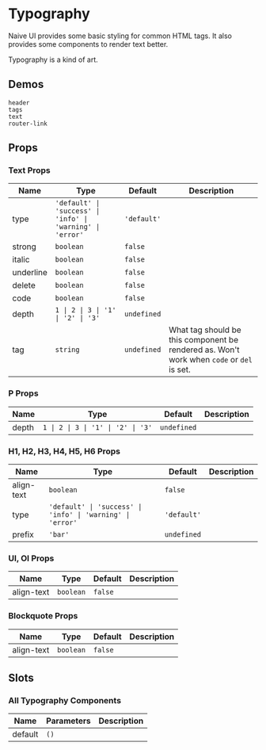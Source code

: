# Typography

Naive UI provides some basic styling for common HTML tags. It also provides some components to render text better.

Typography is a kind of art.

## Demos

```demo
header
tags
text
router-link
```

## Props

### Text Props

| Name | Type | Default | Description |
| --- | --- | --- | --- |
| type | `'default' \| 'success' \| 'info' \| 'warning' \| 'error'` | `'default'` |  |
| strong | `boolean` | `false` |  |
| italic | `boolean` | `false` |  |
| underline | `boolean` | `false` |  |
| delete | `boolean` | `false` |  |
| code | `boolean` | `false` |  |
| depth | `1 \| 2 \| 3 \| '1' \| '2' \| '3'` | `undefined` |  |
| tag | `string` | `undefined` | What tag should be this component be rendered as. Won't work when `code` or `del` is set. |

### P Props

| Name  | Type                               | Default     | Description |
| ----- | ---------------------------------- | ----------- | ----------- |
| depth | `1 \| 2 \| 3 \| '1' \| '2' \| '3'` | `undefined` |             |

### H1, H2, H3, H4, H5, H6 Props

| Name | Type | Default | Description |
| --- | --- | --- | --- |
| align-text | `boolean` | `false` |  |
| type | `'default' \| 'success' \| 'info' \| 'warning' \| 'error'` | `'default'` |  |
| prefix | `'bar'` | `undefined` |  |

### Ul, Ol Props

| Name       | Type      | Default | Description |
| ---------- | --------- | ------- | ----------- |
| align-text | `boolean` | `false` |             |

### Blockquote Props

| Name       | Type      | Default | Description |
| ---------- | --------- | ------- | ----------- |
| align-text | `boolean` | `false` |             |

## Slots

### All Typography Components

| Name    | Parameters | Description |
| ------- | ---------- | ----------- |
| default | `()`       |             |
